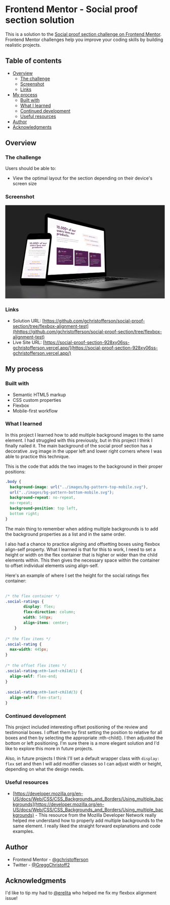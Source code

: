 # Frontend Mentor - Social proof section solution

This is a solution to the [Social proof section challenge on Frontend Mentor](https://www.frontendmentor.io/challenges/social-proof-section-6e0qTv_bA). Frontend Mentor challenges help you improve your coding skills by building realistic projects.

## Table of contents

- [Overview](#overview)
    - [The challenge](#the-challenge)
    - [Screenshot](#screenshot)
    - [Links](#links)
- [My process](#my-process)
    - [Built with](#built-with)
    - [What I learned](#what-i-learned)
    - [Continued development](#continued-development)
    - [Useful resources](#useful-resources)
- [Author](#author)
- [Acknowledgments](#acknowledgments)


## Overview

### The challenge

Users should be able to:

- View the optimal layout for the section depending on their device's screen size

### Screenshot

![](./images/screenshot.jpg)


### Links

- Solution URL: [https://github.com/gchristofferson/social-proof-section/tree/flexbox-alignment-test](hhttps://github.com/gchristofferson/social-proof-section/tree/flexbox-alignment-test)
- Live Site URL: [https://social-proof-section-928xy06ss-gchristofferson.vercel.app/](https://social-proof-section-928xy06ss-gchristofferson.vercel.app/)

## My process

### Built with

- Semantic HTML5 markup
- CSS custom properties
- Flexbox
- Mobile-first workflow


### What I learned

In this project I learned how to add multiple background images to the same element.  I had struggled with this previously, but in this project I think I finally nailed it.  The main background of the social proof section has a decorative .svg image in the upper left and lower right corners where I was able to practice this technique.

This is the code that adds the two images to the background in their proper positions:

```css
.body {
  background-image: url("../images/bg-pattern-top-mobile.svg"),
  url("../images/bg-pattern-bottom-mobile.svg");
  background-repeat: no-repeat,
  no-repeat;
  background-position: top left,
  bottom right;
}
```
The main thing to remember when adding multiple backgrounds is to add the background properties as a list and in the same order.

I also had a chance to practice aligning and offsetting boxes using flexbox align-self property.  What I learned is that for this to work, I need to set a height or width on the flex container that is higher or wider than the child elements within.  This then gives the necessary space within the container to offset individual elements using align-self.

Here's an example of where I set the height for the social ratings flex container:
```css

/* the flex container */
.social-ratings {
        display: flex;
        flex-direction: column;
        width: 540px;
        align-items: center;
    }

/* the flex items */
.social-rating {
  max-width: 445px;
}

/* the offset flex items */
.social-rating:nth-last-child(1) {
  align-self: flex-end;
}

.social-rating:nth-last-child(3) {
  align-self: flex-start;
}
```

### Continued development

This project included interesting offset positioning of the review and testimonial boxes.  I offset them by first setting the position to relative for all boxes and then by selecting the appropriate :nth-child(). I then adjusted the bottom or left positioning. I'm sure there is a more elegant solution and I'd like to explore this more in future projects.

Also, in future projects I think I'll set a default wrapper class with `display: flex` set and then I will add modifier classes so I can adjust width or height, depending on what the design needs.

### Useful resources

- [https://developer.mozilla.org/en-US/docs/Web/CSS/CSS_Backgrounds_and_Borders/Using_multiple_backgrounds](https://developer.mozilla.org/en-US/docs/Web/CSS/CSS_Backgrounds_and_Borders/Using_multiple_backgrounds) - This resource from the Mozilla Developer Network really helped me understand how to properly add multiple backgrounds to the same element. I really liked the straight forward explanations and code examples.

## Author

- Frontend Mentor - [@gchristofferson](https://www.frontendmentor.io/profile/gchristofferson)
- Twitter - [@GreggChristoff2](https://twitter.com/GreggChristoff2)

## Acknowledgments

I'd like to tip my had to [@erelita](https://www.frontendmentor.io/profile/erelita) who helped me fix my flexbox alignment issue!